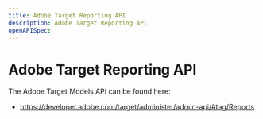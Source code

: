 ```yaml
---
title: Adobe Target Reporting API
description: Adobe Target Reporting API
openAPISpec: 
---
```


# Adobe Target Reporting API

The Adobe Target Models API can be found here:

* https://developer.adobe.com/target/administer/admin-api/#tag/Reports